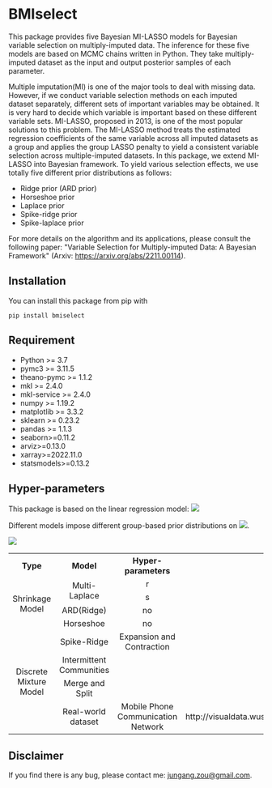 # BMIselect
This package provides five Bayesian MI-LASSO models for Bayesian variable selection on multiply-imputed data. The inference for these five models are based on MCMC chains written in Python. They take multiply-imputed dataset as the input and output posterior samples of each parameter.

Multiple imputation(MI) is one of the major tools to deal with missing data. However, if we conduct variable selection methods on each imputed dataset separately, different sets of important variables may be obtained. It is very hard to decide which variable is important based on these different variable sets. MI-LASSO, proposed in 2013, is one of the most popular solutions to this problem. The MI-LASSO method treats the estimated regression coefficients of the same variable across all imputed datasets as a group and applies the group LASSO penalty to yield a consistent variable selection across multiple-imputed datasets. In this package, we extend MI-LASSO into Bayesian framework. To yield various selection effects, we use totally five different prior distributions as follows:
* Ridge prior (ARD prior)
* Horseshoe prior
* Laplace prior
* Spike-ridge prior
* Spike-laplace prior

For more details on the algorithm and its applications, please consult the following paper: "Variable Selection for Multiply-imputed Data: A Bayesian Framework" (Arxiv: https://arxiv.org/abs/2211.00114).

## Installation

You can install this package from pip with

`pip install bmiselect`


## Requirement
* Python >= 3.7
* pymc3 >= 3.11.5
* theano-pymc >= 1.1.2
* mkl >= 2.4.0
* mkl-service >= 2.4.0
* numpy >= 1.19.2
* matplotlib >= 3.3.2
* sklearn >= 0.23.2
* pandas >= 1.1.3
* seaborn>=0.11.2
* arviz>=0.13.0
* xarray>=2022.11.0
* statsmodels>=0.13.2



## Hyper-parameters
This package is based on the linear regression model: <img src="https://latex.codecogs.com/gif.latex?Y=\alpha+X\beta+\epsilon" /> 

Different models impose different group-based prior distributions on <img src="https://latex.codecogs.com/gif.latex?\beta" />. 

<table>
   <tr>
      <th width="40%">Type</th>
      <th width="40%">Model</th>
     <th width="40%">Hyper-parameters</th>
   </tr>
   <tr>
      <td style="text-align:center" width="25%" rowspan="4" colspan="1">Shrinkage Model</td>
      <td style="text-align:center" width="13%" colspan="1" rowspan="2">Multi-Laplace</td>
      <td style="text-align:center" width="30%" colspan="1">r</td>
   </tr>
   <tr>
    <td style="text-align:center" width="30%" colspan="1">s</td>
   </tr>
   <tr>
      <td style="text-align:center" colspan="1" rowspan="1">ARD(Ridge)</td>
      <td style="text-align:center" width="30%" colspan="1">no</td>
   </tr>
   <tr>
    <td style="text-align:center" width="30%" colspan="1">Horseshoe</td>
      <td style="text-align:center" width="30%" colspan="1">no</td>
   </tr>
   <tr>
      <td style="text-align:center" colspan="1" rowspan="5">Discrete Mixture Model</td>
      <td style="text-align:center" width="30%" rowspan="2">Spike-Ridge</td>
      <img src="https://latex.codecogs.com/gif.latex?v_0" /> 
   
   <tr>
     <td style="text-align:center" colspan="1">Expansion and Contraction</td>
   </tr>
   <tr>
      <td style="text-align:center" colspan="1">Intermittent Communities</td>
   </tr>
   <tr>
      <td style="text-align:center" colspan="1">Merge and Split</td>
   </tr>
</tr>
   <tr>
      <td style="text-align:center" rowspan="1" >Real-world dataset</td>
      <td style="text-align:center" colspan="2" >Mobile Phone Communication Network</td>
      <td>http://visualdata.wustl.edu/varepository</td>
   </tr>
</table>

## Disclaimer

If you find there is any bug, please contact me: jungang.zou@gmail.com.
